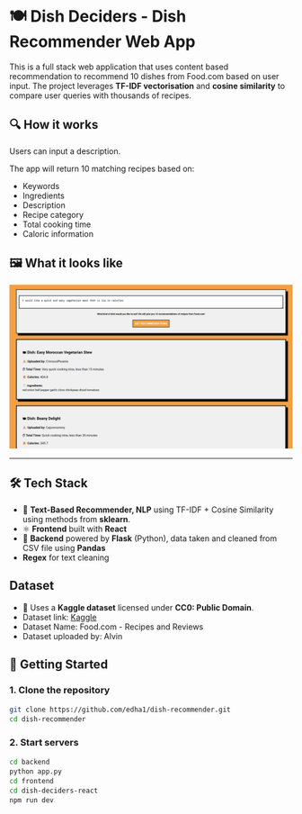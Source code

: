 # 🍽️ Dish Deciders - Dish Recommender Web App

This is a full stack web application that uses content based recommendation to recommend 10 dishes from Food.com based on user input. The project leverages **TF-IDF vectorisation** and **cosine similarity** to compare user queries with thousands of recipes.

## 🔍 How it works

Users can input a description.

The app will return 10 matching recipes based on:

- Keywords
- Ingredients
- Description
- Recipe category
- Total cooking time
- Caloric information


## 🖼️ What it looks like 

![Screenshot of UI](dish-deciders-screenshot.png "Dish Deciders UI")

---

## 🛠️ Tech Stack

- 🧠 **Text-Based Recommender, NLP** using TF-IDF + Cosine Similarity using methods from **sklearn**. 
- ⚛️ **Frontend** built with **React**
- 🐍 **Backend** powered by **Flask** (Python), data taken and cleaned from CSV file using **Pandas** 
- **Regex** for text cleaning

## Dataset
- 📄 Uses a **Kaggle dataset** licensed under **CC0: Public Domain**.
- Dataset link: [Kaggle](https://www.kaggle.com/datasets/irkaal/foodcom-recipes-and-reviews)
- Dataset Name: Food.com - Recipes and Reviews
- Dataset uploaded by: Alvin 

## 🚀 Getting Started

### 1. Clone the repository
```bash
git clone https://github.com/edha1/dish-recommender.git
cd dish-recommender
```
### 2. Start servers

```bash
cd backend 
python app.py 
cd frontend 
cd dish-deciders-react
npm run dev 
```




